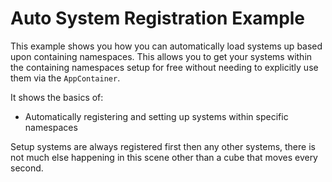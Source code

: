 # Auto System Registration Example

This example shows you how you can automatically load systems up based upon containing namespaces. This allows you to get your systems within the containing namespaces setup for free without needing to explicitly use them via the `AppContainer`.

It shows the basics of:

- Automatically registering and setting up systems within specific namespaces

Setup systems are always registered first then any other systems, there is not much else happening in this scene other than a cube that moves every second.